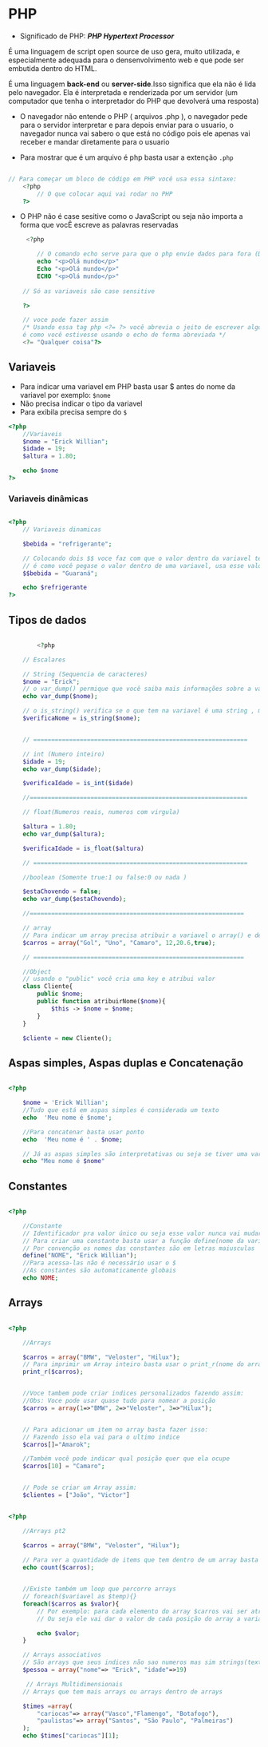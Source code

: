 # PHP

- Significado de PHP: ***PHP Hypertext Processor***

É uma linguagem de script open source de uso gera, muito utilizada, e especialmente adequada para o densenvolvimento web e que pode ser embutida dentro do HTML.

É uma linguagem **back-end** ou **server-side**.Isso significa que ela não é lida pelo navegador. 
Ela é interpretada e renderizada por um servidor (um computador que tenha o interpretador do PHP que devolverá uma resposta)

- O navegador não entende o PHP ( arquivos .php ), o navegador pede para o servidor interpretar e para depois enviar para o usuario, o navegador nunca vai sabero o que está no código pois ele apenas vai receber e mandar diretamente para o usuario

- Para mostrar que é um arquivo é php basta usar a extenção `.php`

```php

// Para começar um bloco de código em PHP você usa essa sintaxe:
    <?php
        // O que colocar aqui vai rodar no PHP
    ?>

```

- O PHP não é case sesitive como o JavaScript ou seja não importa a forma que vocÊ escreve as palavras reservadas

```php
     <?php

        // O comando echo serve para que o php envie dados para fora (De certa forma funciona "como" o console.log do JavaScript), nele pode se retornar tags HTML
        echo "<p>Olá mundo</p>"
        Echo "<p>Olá mundo</p>"
        ECHO "<p>Olá mundo</p>"
        
    // Só as variaveis são case sensitive 

    ?>

    // voce pode fazer assim
    /* Usando essa tag php <?= ?> você abrevia o jeito de escrever algo  igual ao de cima 
    é como você estivesse usando o echo de forma abreviada */
    <?= "Qualquer coisa"?>
```
 
## Variaveis
- Para indicar uma variavel em PHP basta usar $ antes do nome da variavel por exemplo: `$nome`
- Não precisa indicar o tipo da variavel
- Para exibila precisa sempre do `$`
```php
<?php
    //Variaveis
    $nome = "Erick Willian";
    $idade = 19;
    $altura = 1.80;

    echo $nome
?>
```

### Variaveis dinâmicas
```php

<?php
    // Variaveis dinamicas

    $bebida = "refrigerante";

    // Colocando dois $$ voce faz com que o valor dentro da variavel tenha tambem um valor
    // é como você pegase o valor dentro de uma variavel, usa esse valor, e cria uma variavel
    $$bebida = "Guaraná";

    echo $refrigerante
?>

```

## Tipos de dados
```php

        <?php

    // Escalares 

    // String (Sequencia de caracteres)
    $nome = "Erick";
    // o var_dump() permique que você saiba mais informações sobre a variavel que esta dentro do parenteses 
    echo var_dump($nome);

    // o is_string() verifica se o que tem na variavel é uma string , mandando um resultado em boolean, True ou False
    $verificaNome = is_string($nome);


    // ============================================================

    // int (Numero inteiro)
    $idade = 19;
    echo var_dump($idade);

    $verificaIdade = is_int($idade)

    //=============================================================

    // float(Numeros reais, numeros com virgula)

    $altura = 1.80;
    echo var_dump($altura);

    $verificaIdade = is_float($altura)

    // ============================================================

    //boolean (Somente true:1 ou false:0 ou nada )

    $estaChovendo = false;
    echo var_dump($estaChovendo);

    //============================================================

    // array
    // Para indicar um array precisa atribuir a variavel o array() e dentro dos parenteses os valores
    $carros = array("Gol", "Uno", "Camaro", 12,20.6,true);

    // ===========================================================

    //Object
    // usando o "public" você cria uma key e atribui valor
    class Cliente{
        public $nome;
        public function atribuirNome($nome){
            $this -> $nome = $nome;
        }
    }

    $cliente = new Cliente();


```

## Aspas simples, Aspas duplas e Concatenação
```php

<?php

    $nome = 'Erick Willian';
    //Tudo que está em aspas simples é considerada um texto
    echo  'Meu nome é $nome';

    //Para concatenar basta usar ponto
    echo  'Meu nome é ' . $nome;

    // Já as aspas simples são interpretativas ou seja se tiver uma variavel dentro das aspas ele vai mandar o valor dela
    echo "Meu nome é $nome"

```

## Constantes
```php

<?php

    //Constante
    // Identificador pra valor único ou seja esse valor nunca vai mudar durante a execução do codigo
    // Para criar uma constante basta usar a função define(nome da variavel, valor da variavel)
    // Por convenção os nomes das constantes são em letras maiusculas
    define("NOME", "Erick Willian");
    //Para acessa-las não é necessário usar o $
    //As constantes são automaticamente globais
    echo NOME;

```
## Arrays
```PHP

<?php

    //Arrays

    $carros = array("BMW", "Veloster", "Hilux");
    // Para imprimir um Array inteiro basta usar o print_r(nome do array)
    print_r($carros);


    //Voce tambem pode criar indices personalizados fazendo assim:
    //Obs: Voce pode usar quase tudo para nomear a posição
    $carros = array(1=>"BMW", 2=>"Veloster", 3=>"Hilux");


    // Para adicionar um item no array basta fazer isso:
    // Fazendo isso ela vai para o ultimo indice 
    $carros[]="Amarok";

    //Também você pode indicar qual posição quer que ela ocupe
    $carros[10] = "Camaro";


    // Pode se criar um Array assim:
    $clientes = ["João", "Victor"]

```
```PHP

<?php

    //Arrays pt2

    $carros = array("BMW", "Veloster", "Hilux");
    
    // Para ver a quantidade de items que tem dentro de um array basta usar a função count(nome do array)
    echo count($carros);


    //Existe também um loop que percorre arrays
    // foreach($variavel as $temp){}
    foreach($carros as $valor){
        // Por exemplo: para cada elemento do array $carros vai ser atribuido a variavel valor 
        // Ou seja ele vai dar o valor de cada posição do array a variavel valor, sempre trocando 

        echo $valor;
    }

    // Arrays associativos
    // São arrays que seus indices não sao numeros mas sim strings(textos)
    $pessoa = array("nome"=> "Erick", "idade"=>19)

     // Arrays Multidimensionais
    // Arrays que tem mais arrays ou arrays dentro de arrays

    $times =array(
        "cariocas"=> array("Vasco","Flamengo", "Botafogo"),
        "paulistas"=> array("Santos", "São Paulo", "Palmeiras")
    );
    echo $times["cariocas"][1];
   

```
```

```